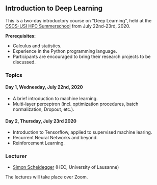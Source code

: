 ## Introduction to Deep Learning

This is a two-day introductory course on "Deep Learning", held at the [CSCS-USI HPC Summerschool](https://github.com/eth-cscs/SummerSchool2020) from July 22nd-23rd, 2020.


**Prerequisites:** 

* Calculus and statistics. 
* Experience in the Python programming language.
* Participants are encouraged to bring their research projects to be discussed.

### Topics

#### Day 1, Wednesday, July 22nd, 2020
* A brief introduction to machine learning.
* Multi-layer perceptron (incl. optimization procedures, batch normalization, Dropout, etc.). 

#### Day 2, Thursday, July 23rd 2020
* Introduction to Tensorflow, applied to supervised machine learing. 
* Recurrent Neural Networks and beyond.
* Reinforcement Learning.


### Lecturer
* [Simon Scheidegger](https://sites.google.com/site/simonscheidegger/) (HEC, University of Lausanne)


The lectures will take place over Zoom.

